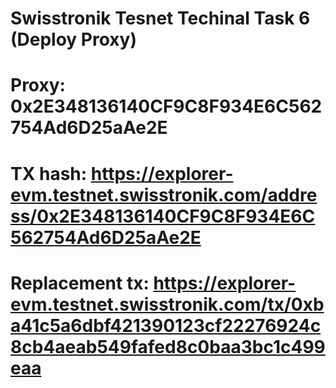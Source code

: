 # Swisstronik Tesnet Techinal Task 6 (Deploy Proxy)


# Proxy: 0x2E348136140CF9C8F934E6C562754Ad6D25aAe2E

# TX hash: https://explorer-evm.testnet.swisstronik.com/address/0x2E348136140CF9C8F934E6C562754Ad6D25aAe2E

# Replacement tx: https://explorer-evm.testnet.swisstronik.com/tx/0xba41c5a6dbf421390123cf22276924c8cb4aeab549fafed8c0baa3bc1c499eaa

